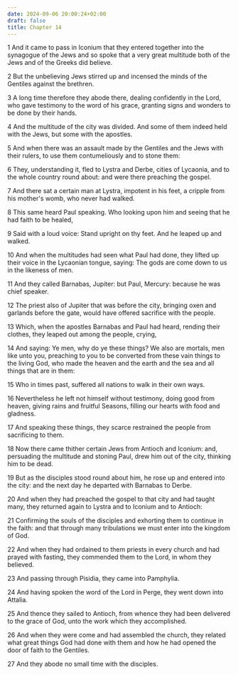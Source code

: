 ```yaml
---
date: 2024-09-06 20:00:24+02:00
draft: false
title: Chapter 14
---
```




1 And it came to pass in Iconium that they entered together into the synagogue of the Jews and so spoke that a very great multitude both of the Jews and of the Greeks did believe.

2 But the unbelieving Jews stirred up and incensed the minds of the Gentiles against the brethren.

3 A long time therefore they abode there, dealing confidently in the Lord, who gave testimony to the word of his grace, granting signs and wonders to be done by their hands.

4 And the multitude of the city was divided. And some of them indeed held with the Jews, but some with the apostles.

5 And when there was an assault made by the Gentiles and the Jews with their rulers, to use them contumeliously and to stone them:

6 They, understanding it, fled to Lystra and Derbe, cities of Lycaonia, and to the whole country round about: and were there preaching the gospel.

7 And there sat a certain man at Lystra, impotent in his feet, a cripple from his mother's womb, who never had walked.

8 This same heard Paul speaking. Who looking upon him and seeing that he had faith to be healed,

9 Said with a loud voice: Stand upright on thy feet. And he leaped up and walked.

10 And when the multitudes had seen what Paul had done, they lifted up their voice in the Lycaonian tongue, saying: The gods are come down to us in the likeness of men.

11 And they called Barnabas, Jupiter: but Paul, Mercury: because he was chief speaker.

12 The priest also of Jupiter that was before the city, bringing oxen and garlands before the gate, would have offered sacrifice with the people.

13 Which, when the apostles Barnabas and Paul had heard, rending their clothes, they leaped out among the people, crying,

14 And saying: Ye men, why do ye these things? We also are mortals, men like unto you, preaching to you to be converted from these vain things to the living God, who made the heaven and the earth and the sea and all things that are in them:

15 Who in times past, suffered all nations to walk in their own ways.

16 Nevertheless he left not himself without testimony, doing good from heaven, giving rains and fruitful Seasons, filling our hearts with food and gladness.

17 And speaking these things, they scarce restrained the people from sacrificing to them.

18 Now there came thither certain Jews from Antioch and Iconium: and, persuading the multitude and stoning Paul, drew him out of the city, thinking him to be dead.

19 But as the disciples stood round about him, he rose up and entered into the city: and the next day he departed with Barnabas to Derbe.

20 And when they had preached the gospel to that city and had taught many, they returned again to Lystra and to Iconium and to Antioch:

21 Confirming the souls of the disciples and exhorting them to continue in the faith: and that through many tribulations we must enter into the kingdom of God.

22 And when they had ordained to them priests in every church and had prayed with fasting, they commended them to the Lord, in whom they believed.

23 And passing through Pisidia, they came into Pamphylia.

24 And having spoken the word of the Lord in Perge, they went down into Attalia.

25 And thence they sailed to Antioch, from whence they had been delivered to the grace of God, unto the work which they accomplished.

26 And when they were come and had assembled the church, they related what great things God had done with them and how he had opened the door of faith to the Gentiles.

27 And they abode no small time with the disciples.

